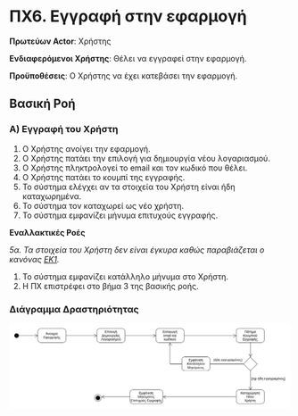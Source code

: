 <h1>ΠΧ6. Εγγραφή στην εφαρμογή</h1>

**Πρωτεύων Actor**: Χρήστης

**Ενδιαφερόμενοι Χρήστης**: Θέλει να εγγραφεί στην εφαρμογή.

**Προϋποθέσεις**: Ο Χρήστης να έχει κατεβάσει την εφαρμογή.

<h2>Βασική Ροή</h2>

<h3>Α) Εγγραφή του Χρήστη</h3>

1. Ο Χρήστης ανοίγει την εφαρμογή.
2. Ο Χρήστης πατάει την επιλογή για δημιουργία νέου λογαριασμού.
3. Ο Χρήστης πληκτρολογεί το email και τον κωδικό που θέλει.
4. Ο Χρήστης πατάει το κουμπί της εγγραφής.
5. Το σύστημα ελέγχει αν τα στοιχεία του Χρήστη είναι ήδη καταχωρημένα.
6. Το σύστημα τον καταχωρεί ως νέο χρήστη.
7. Το σύστημα εμφανίζει μήνυμα επιτυχούς εγγραφής.


**Εναλλακτικές Ροές**

*5α. Τα στοιχεία του Χρήστη δεν είναι έγκυρα καθώς παραβιάζεται ο κανόνας [ΕΚ1](https://gitlab.com/softeng-2019-20/fin-assistant/-/blob/master/requirements/requirements.md#%CE%B5%CF%80%CE%B9%CF%87%CE%B5%CE%B9%CF%81%CE%B7%CF%83%CE%B9%CE%B1%CE%BA%CE%BF%CE%AF-%CE%BA%CE%B1%CE%BD%CF%8C%CE%BD%CE%B5%CF%82).*

 1. Το σύστημα εμφανίζει κατάλληλο μήνυμα στο Χρήστη.
 2. Η ΠΧ επιστρέφει στο βήμα 3 της βασικής ροής.


<h3>Διάγραμμα Δραστηριότητας</h3>

![Διάγραμμα Δραστηριότητας ΠΧ6](diagrams/uc6-activity-diagram.png)
